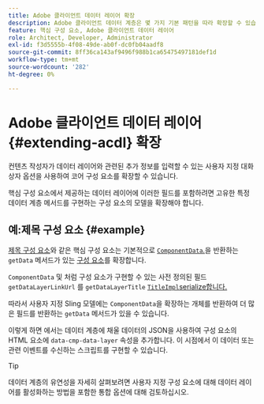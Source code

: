 ```yaml
---
title: Adobe 클라이언트 데이터 레이어 확장
description: Adobe 클라이언트 데이터 계층은 몇 가지 기본 패턴을 따라 확장할 수 있습니다
feature: 핵심 구성 요소, Adobe 클라이언트 데이터 레이어
role: Architect, Developer, Administrator
exl-id: f3d5555b-4f08-49de-ab0f-dc0fb04aadf8
source-git-commit: 8ff36ca143af9496f988b1ca65475497181def1d
workflow-type: tm+mt
source-wordcount: '282'
ht-degree: 0%

---
```


# Adobe 클라이언트 데이터 레이어 {#extending-acdl} 확장

컨텐츠 작성자가 데이터 레이어와 관련된 추가 정보를 입력할 수 있는 사용자 지정 대화 상자 옵션을 사용하여 코어 구성 요소를 확장할 수 있습니다.

핵심 구성 요소에서 제공하는 데이터 레이어에 이러한 필드를 포함하려면 고유한 특정 데이터 계층 메서드를 구현하는 구성 요소의 모델을 확장해야 합니다.

## 예:제목 구성 요소 {#example}

[제목 구성 요소](https://github.com/adobe/aem-core-wcm-components/blob/master/bundles/core/src/main/java/com/adobe/cq/wcm/core/components/models/Title.java)와 같은 핵심 구성 요소는 기본적으로 [`ComponentData`.](https://github.com/adobe/aem-core-wcm-components/blob/master/bundles/core/src/main/java/com/adobe/cq/wcm/core/components/models/datalayer/ComponentData.java)을 반환하는 `getData` 메서드가 있는 [구성 요소](https://github.com/adobe/aem-core-wcm-components/blob/master/bundles/core/src/main/java/com/adobe/cq/wcm/core/components/models/Title.java)를 확장합니다.

`ComponentData` 및 처럼 구성 요소가 구현할 수 있는 사전 정의된 필드 `getDataLayerLinkUrl` 를  `getDataLayerTitle`   [`TitleImpl`serialize합니다.](https://github.com/adobe/aem-core-wcm-components/blob/master/bundles/core/src/main/java/com/adobe/cq/wcm/core/components/internal/models/v1/TitleImpl.java)

따라서 사용자 지정 Sling 모델에는 `ComponentData`을 확장하는 개체를 반환하여 더 많은 필드를 반환하는 `getData` 메서드가 있을 수 있습니다.

이렇게 하면 에서는 데이터 계층에 채울 데이터의 JSON을 사용하여 구성 요소의 HTML 요소에 `data-cmp-data-layer` 속성을 추가합니다. 이 시점에서 이 데이터 또는 관련 이벤트를 수신하는 스크립트를 구현할 수 있습니다.

>[!TIP]
>
>데이터 계층의 유연성을 자세히 살펴보려면 사용자 지정 구성 요소에 대해 데이터 레이어를 활성화하는 방법을 포함한 통합 옵션에 대해 검토하십시오.
